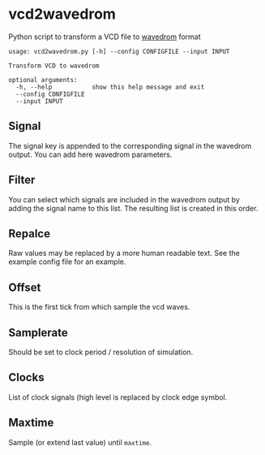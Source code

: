 # vcd2wavedrom

Python script to transform a VCD file to [wavedrom](https://wavedrom.com/) format

```
usage: vcd2wavedrom.py [-h] --config CONFIGFILE --input INPUT

Transform VCD to wavedrom

optional arguments:
  -h, --help           show this help message and exit
  --config CONFIGFILE
  --input INPUT
```

## Signal

The signal key is appended to the corresponding signal in the wavedrom
output. You can add here wavedrom parameters.

## Filter

You can select which signals are included in the wavedrom output by
adding the signal name to this list. The resulting list is created in
this order.

## Repalce

Raw values may be replaced by a more human readable text. See the
example config file for an example.

## Offset

This is the first tick from which sample the vcd waves.

## Samplerate

Should be set to clock period / resolution of simulation.

## Clocks

List of clock signals (high level is replaced by clock edge symbol.

## Maxtime

Sample (or extend last value) until `maxtime`.

